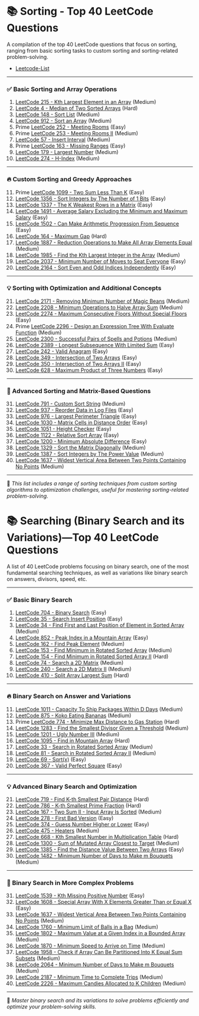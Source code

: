 # 📚 Sorting - Top 40 LeetCode Questions

A compilation of the top 40 LeetCode questions that focus on sorting, ranging from basic sorting tasks to custom sorting and sorting-related problem-solving.

- [Leetcode-List](https://leetcode.com/problem-list/2kjlt6z5/)
---

### ✅ Basic Sorting and Array Operations

1. [LeetCode 215 - Kth Largest Element in an Array](https://leetcode.com/problems/kth-largest-element-in-an-array/) (Medium)
2. [LeetCode 4 - Median of Two Sorted Arrays](https://leetcode.com/problems/median-of-two-sorted-arrays/) (Hard)
3. [LeetCode 148 - Sort List](https://leetcode.com/problems/sort-list/) (Medium)
4. [LeetCode 912 - Sort an Array](https://leetcode.com/problems/sort-an-array/) (Medium)
5. Prime [LeetCode 252 - Meeting Rooms](https://leetcode.com/problems/meeting-rooms/) (Easy)
6. Prime [LeetCode 253 - Meeting Rooms II](https://leetcode.com/problems/meeting-rooms-ii/) (Medium)
7. [LeetCode 57 - Insert Interval](https://leetcode.com/problems/insert-interval/) (Medium)
8. Prime [LeetCode 163 - Missing Ranges](https://leetcode.com/problems/missing-ranges/) (Easy)
9. [LeetCode 179 - Largest Number](https://leetcode.com/problems/largest-number/) (Medium)
10. [LeetCode 274 - H-Index](https://leetcode.com/problems/h-index/) (Medium)

---

### 🔥 Custom Sorting and Greedy Approaches

11. Prime [LeetCode 1099 - Two Sum Less Than K](https://leetcode.com/problems/two-sum-less-than-k/) (Easy)
12. [LeetCode 1356 - Sort Integers by The Number of 1 Bits](https://leetcode.com/problems/sort-integers-by-the-number-of-1-bits/) (Easy)
13. [LeetCode 1337 - The K Weakest Rows in a Matrix](https://leetcode.com/problems/the-k-weakest-rows-in-a-matrix/) (Easy)
14. [LeetCode 1491 - Average Salary Excluding the Minimum and Maximum Salary](https://leetcode.com/problems/average-salary-excluding-the-minimum-and-maximum-salary/) (Easy)
15. [LeetCode 1502 - Can Make Arithmetic Progression From Sequence](https://leetcode.com/problems/can-make-arithmetic-progression-from-sequence/) (Easy)
16. [LeetCode 164 - Maximum Gap](https://leetcode.com/problems/maximum-gap/) (Hard)
17. [LeetCode 1887 - Reduction Operations to Make All Array Elements Equal](https://leetcode.com/problems/reduction-operations-to-make-all-array-elements-equal/) (Medium)
18. [LeetCode 1985 - Find the Kth Largest Integer in the Array](https://leetcode.com/problems/find-the-kth-largest-integer-in-the-array/) (Medium)
19. [LeetCode 2037 - Minimum Number of Moves to Seat Everyone](https://leetcode.com/problems/minimum-number-of-moves-to-seat-everyone/) (Easy)
20. [LeetCode 2164 - Sort Even and Odd Indices Independently](https://leetcode.com/problems/sort-even-and-odd-indices-independently/) (Easy)

---

### 💡 Sorting with Optimization and Additional Concepts

21. [LeetCode 2171 - Removing Minimum Number of Magic Beans](https://leetcode.com/problems/removing-minimum-number-of-magic-beans/) (Medium)
22. [LeetCode 2208 - Minimum Operations to Halve Array Sum](https://leetcode.com/problems/minimum-operations-to-halve-array-sum/) (Medium)
23. [LeetCode 2274 - Maximum Consecutive Floors Without Special Floors](https://leetcode.com/problems/maximum-consecutive-floors-without-special-floors/) (Easy)
24. Prime [LeetCode 2296 - Design an Expression Tree With Evaluate Function](https://leetcode.com/problems/design-an-expression-tree-with-evaluate-function/) (Medium)
25. [LeetCode 2300 - Successful Pairs of Spells and Potions](https://leetcode.com/problems/successful-pairs-of-spells-and-potions/) (Medium)
26. [LeetCode 2389 - Longest Subsequence With Limited Sum](https://leetcode.com/problems/longest-subsequence-with-limited-sum/) (Easy)
27. [LeetCode 242 - Valid Anagram](https://leetcode.com/problems/valid-anagram/) (Easy)
28. [LeetCode 349 - Intersection of Two Arrays](https://leetcode.com/problems/intersection-of-two-arrays/) (Easy)
29. [LeetCode 350 - Intersection of Two Arrays II](https://leetcode.com/problems/intersection-of-two-arrays-ii/) (Easy)
30. [LeetCode 628 - Maximum Product of Three Numbers](https://leetcode.com/problems/maximum-product-of-three-numbers/) (Easy)

---

### 🧠 Advanced Sorting and Matrix-Based Questions

31. [LeetCode 791 - Custom Sort String](https://leetcode.com/problems/custom-sort-string/) (Medium)
32. [LeetCode 937 - Reorder Data in Log Files](https://leetcode.com/problems/reorder-data-in-log-files/) (Easy)
33. [LeetCode 976 - Largest Perimeter Triangle](https://leetcode.com/problems/largest-perimeter-triangle/) (Easy)
34. [LeetCode 1030 - Matrix Cells in Distance Order](https://leetcode.com/problems/matrix-cells-in-distance-order/) (Easy)
35. [LeetCode 1051 - Height Checker](https://leetcode.com/problems/height-checker/) (Easy)
36. [LeetCode 1122 - Relative Sort Array](https://leetcode.com/problems/relative-sort-array/) (Easy)
37. [LeetCode 1200 - Minimum Absolute Difference](https://leetcode.com/problems/minimum-absolute-difference/) (Easy)
38. [LeetCode 1329 - Sort the Matrix Diagonally](https://leetcode.com/problems/sort-the-matrix-diagonally/) (Medium)
39. [LeetCode 1387 - Sort Integers by The Power Value](https://leetcode.com/problems/sort-integers-by-the-power-value/) (Medium)
40. [LeetCode 1637 - Widest Vertical Area Between Two Points Containing No Points](https://leetcode.com/problems/widest-vertical-area-between-two-points-containing-no-points/) (Medium)

---

🧩 *This list includes a range of sorting techniques from custom sorting algorithms to optimization challenges, useful for mastering sorting-related problem-solving.*


# 📚 Searching (Binary Search and its Variations)—Top 40 LeetCode Questions

A list of 40 LeetCode problems focusing on binary search, one of the most fundamental searching techniques, as well as variations like binary search on answers, divisors, speed, etc.

---

### ✅ Basic Binary Search

1. [LeetCode 704 - Binary Search](https://leetcode.com/problems/binary-search/) (Easy)
2. [LeetCode 35 - Search Insert Position](https://leetcode.com/problems/search-insert-position/) (Easy)
3. [LeetCode 34 - Find First and Last Position of Element in Sorted Array](https://leetcode.com/problems/find-first-and-last-position-of-element-in-sorted-array/) (Medium)
4. [LeetCode 852 - Peak Index in a Mountain Array](https://leetcode.com/problems/peak-index-in-a-mountain-array/) (Easy)
5. [LeetCode 162 - Find Peak Element](https://leetcode.com/problems/find-peak-element/) (Medium)
6. [LeetCode 153 - Find Minimum in Rotated Sorted Array](https://leetcode.com/problems/find-minimum-in-rotated-sorted-array/) (Medium)
7. [LeetCode 154 - Find Minimum in Rotated Sorted Array II](https://leetcode.com/problems/find-minimum-in-rotated-sorted-array-ii/) (Hard)
8. [LeetCode 74 - Search a 2D Matrix](https://leetcode.com/problems/search-a-2d-matrix/) (Medium)
9. [LeetCode 240 - Search a 2D Matrix II](https://leetcode.com/problems/search-a-2d-matrix-ii/) (Medium)
10. [LeetCode 410 - Split Array Largest Sum](https://leetcode.com/problems/split-array-largest-sum/) (Hard)

---

### 🔥 Binary Search on Answer and Variations

11. [LeetCode 1011 - Capacity To Ship Packages Within D Days](https://leetcode.com/problems/capacity-to-ship-packages-within-d-days/) (Medium)
12. [LeetCode 875 - Koko Eating Bananas](https://leetcode.com/problems/koko-eating-bananas/) (Medium)
13. Prime [LeetCode 774 - Minimize Max Distance to Gas Station](https://leetcode.com/problems/minimize-max-distance-to-gas-station/) (Hard)
14. [LeetCode 1283 - Find the Smallest Divisor Given a Threshold](https://leetcode.com/problems/find-the-smallest-divisor-given-a-threshold/) (Medium)
15. [LeetCode 1201 - Ugly Number III](https://leetcode.com/problems/ugly-number-iii/) (Medium)
16. [LeetCode 1095 - Find in Mountain Array](https://leetcode.com/problems/find-in-mountain-array/) (Hard)
17. [LeetCode 33 - Search in Rotated Sorted Array](https://leetcode.com/problems/search-in-rotated-sorted-array/) (Medium)
18. [LeetCode 81 - Search in Rotated Sorted Array II](https://leetcode.com/problems/search-in-rotated-sorted-array-ii/) (Medium)
19. [LeetCode 69 - Sqrt(x)](https://leetcode.com/problems/sqrtx/) (Easy)
20. [LeetCode 367 - Valid Perfect Square](https://leetcode.com/problems/valid-perfect-square/) (Easy)

---

### 💡 Advanced Binary Search and Optimization

21. [LeetCode 719 - Find K-th Smallest Pair Distance](https://leetcode.com/problems/find-k-th-smallest-pair-distance/) (Hard)
22. [LeetCode 786 - K-th Smallest Prime Fraction](https://leetcode.com/problems/k-th-smallest-prime-fraction/) (Hard)
23. [LeetCode 167 - Two Sum II - Input Array Is Sorted](https://leetcode.com/problems/two-sum-ii-input-array-is-sorted/) (Medium)
24. [LeetCode 278 - First Bad Version](https://leetcode.com/problems/first-bad-version/) (Easy)
25. [LeetCode 374 - Guess Number Higher or Lower](https://leetcode.com/problems/guess-number-higher-or-lower/) (Easy)
26. [LeetCode 475 - Heaters](https://leetcode.com/problems/heaters/) (Medium)
27. [LeetCode 668 - Kth Smallest Number in Multiplication Table](https://leetcode.com/problems/kth-smallest-number-in-multiplication-table/) (Hard)
28. [LeetCode 1300 - Sum of Mutated Array Closest to Target](https://leetcode.com/problems/sum-of-mutated-array-closest-to-target/) (Medium)
29. [LeetCode 1385 - Find the Distance Value Between Two Arrays](https://leetcode.com/problems/find-the-distance-value-between-two-arrays/) (Easy)
30. [LeetCode 1482 - Minimum Number of Days to Make m Bouquets](https://leetcode.com/problems/minimum-number-of-days-to-make-m-bouquets/) (Medium)

---

### 🧠 Binary Search in More Complex Problems

31. [LeetCode 1539 - Kth Missing Positive Number](https://leetcode.com/problems/kth-missing-positive-number/) (Easy)
32. [LeetCode 1608 - Special Array With X Elements Greater Than or Equal X](https://leetcode.com/problems/special-array-with-x-elements-greater-than-or-equal-x/) (Easy)
33. [LeetCode 1637 - Widest Vertical Area Between Two Points Containing No Points](https://leetcode.com/problems/widest-vertical-area-between-two-points-containing-no-points/) (Medium)
34. [LeetCode 1760 - Minimum Limit of Balls in a Bag](https://leetcode.com/problems/minimum-limit-of-balls-in-a-bag/) (Medium)
35. [LeetCode 1802 - Maximum Value at a Given Index in a Bounded Array](https://leetcode.com/problems/maximum-value-at-a-given-index-in-a-bounded-array/) (Medium)
36. [LeetCode 1870 - Minimum Speed to Arrive on Time](https://leetcode.com/problems/minimum-speed-to-arrive-on-time/) (Medium)
37. [LeetCode 1958 - Check if Array Can Be Partitioned Into K Equal Sum Subsets](https://leetcode.com/problems/check-if-array-can-be-partitioned-into-k-equal-sum-subsets/) (Medium)
38. [LeetCode 2064 - Minimum Number of Days to Make m Bouquets](https://leetcode.com/problems/minimum-number-of-days-to-make-m-bouquets/) (Medium)
39. [LeetCode 2187 - Minimum Time to Complete Trips](https://leetcode.com/problems/minimum-time-to-complete-trips/) (Medium)
40. [LeetCode 2226 - Maximum Candies Allocated to K Children](https://leetcode.com/problems/maximum-candies-allocated-to-k-children/) (Medium)

---

🧩 *Master binary search and its variations to solve problems efficiently and optimize your problem-solving skills.*
